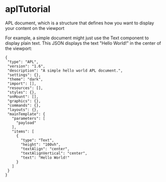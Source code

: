 # aplTutorial

APL document, which is a structure that defines how you want to display your content on the viewport

 For example, a simple document might just use the Text component to display plain text. This JSON displays the text "Hello World!" in the center of the viewport:
 ```
{
  "type": "APL",
  "version": "1.6",
  "description": "A simple hello world APL document.",
  "settings": {},
  "theme": "dark",
  "import": [],
  "resources": [],
  "styles": {},
  "onMount": [],
  "graphics": {},
  "commands": {},
  "layouts": {},
  "mainTemplate": {
    "parameters": [
      "payload"
    ],
    "items": [
      {
        "type": "Text",
        "height": "100vh",
        "textAlign": "center",
        "textAlignVertical": "center",
        "text": "Hello World!"
      }
    ]
  }
}
```

